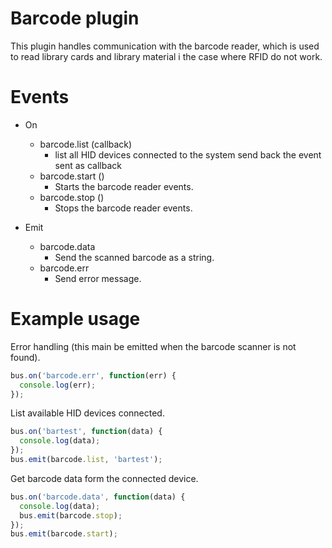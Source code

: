 # Barcode plugin
This plugin handles communication with the barcode reader, which is used to
read library cards and library material i the case where RFID do not work.

# Events

  * On
    * barcode.list  (callback)
      - list all HID devices connected to the system send back the event sent as
        callback
    * barcode.start ()
      - Starts the barcode reader events.
    * barcode.stop ()
      - Stops the barcode reader events.

  * Emit
    * barcode.data
      - Send the scanned barcode as a string.
    * barcode.err
      - Send error message.

# Example usage

Error handling (this main be emitted when the barcode scanner is not found).
```javascript
bus.on('barcode.err', function(err) {
  console.log(err);
});
```

List available HID devices connected. 
```javascript
bus.on('bartest', function(data) {
  console.log(data);
});
bus.emit(barcode.list, 'bartest');
```

Get barcode data form the connected device.
```javascript
bus.on('barcode.data', function(data) {
  console.log(data);
  bus.emit(barcode.stop);
});
bus.emit(barcode.start);
```